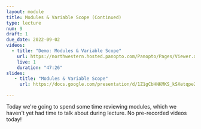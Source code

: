 ```yaml
---
layout: module
title: Modules & Variable Scope (Continued)
type: lecture
num: 9
draft: 1
due_date: 2022-09-02
videos:
  - title: "Demo: Modules & Variable Scope"
    url: https://northwestern.hosted.panopto.com/Panopto/Pages/Viewer.aspx?id=1467ae74-dbdf-46ba-81d3-adbe00f74f7c
    live: 1
    duration: "47:26"
slides: 
   - title: "Modules & Variable Scope"
     url: https://docs.google.com/presentation/d/1Z1gCbHNKMKS_kSXetqpe2tTntR_MsdDmXJsqcg-7oEg/edit?usp=sharing

---
```


Today we're going to spend some time reviewing modules, which we haven't yet had time to talk about during lecture. No pre-recorded videos today!